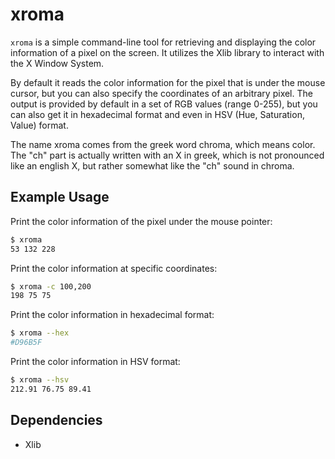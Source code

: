# xroma

`xroma` is a simple command-line tool for retrieving and displaying the
color information of a pixel on the screen. It utilizes the Xlib library
to interact with the X Window System.

By default it reads the color information for the pixel that is
under the mouse cursor, but you can also specify the coordinates of an
arbitrary pixel. The output is provided by default in a set of RGB
values (range 0-255), but you can also get it in hexadecimal format and
even in HSV (Hue, Saturation, Value) format.

The name xroma comes from the greek word chroma, which means color. The
"ch" part is actually written with an X in greek, which is not pronounced
like an english X, but rather somewhat like the "ch" sound in chroma.

## Example Usage

Print the color information of the pixel under the mouse pointer:

```bash
$ xroma
53 132 228
```

Print the color information at specific coordinates:

```bash
$ xroma -c 100,200
198 75 75
```

Print the color information in hexadecimal format:

```bash
$ xroma --hex
#D96B5F
```

Print the color information in HSV format:

```bash
$ xroma --hsv
212.91 76.75 89.41
```

## Dependencies

* Xlib

